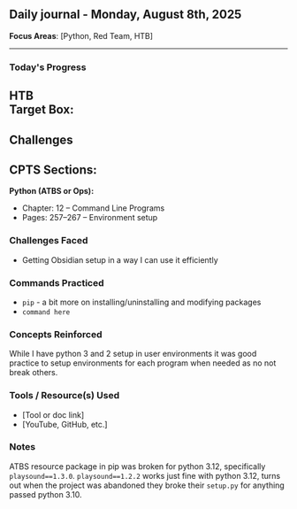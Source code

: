 ## Daily journal - Monday, August 8th, 2025

**Focus Areas**: [Python, Red Team, HTB]

---

### Today's Progress

**HTB**  
**Target Box:**
- 

**Challenges**  
- 

**CPTS Sections:**  
- 

**Python (ATBS or Ops):**  
- Chapter: 12 – Command Line Programs  
- Pages: 257–267 – Environment setup

### Challenges Faced
- Getting Obsidian setup in a way I can use it efficiently 

### Commands Practiced
- `pip` - a bit more on installing/uninstalling and modifying packages
- `command here`

### Concepts Reinforced
While I have python 3 and 2 setup in user environments it was good practice to setup environments for each program when needed as no not break others.

### Tools / Resource(s) Used
- [Tool or doc link]
- [YouTube, GitHub, etc.]

### Notes
ATBS resource package in pip was broken for python 3.12, specifically `playsound==1.3.0`. `playsound==1.2.2` works just fine with python 3.12, turns out when the project was abandoned they broke their `setup.py` for anything passed python 3.10.